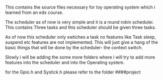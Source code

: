 This contains the source files necessary for toy operating system which i learned from an edx course.

The scheduler as of now is very simple and it is a round robin scheduler. 
This contains Three tasks and this scheduler should be given three tasks. 

As of now this scheduler only swtiches a task no features like Task sleep, suspend etc features are not implemented. 
This will just give a hang of the basic things that will be done by the scheduler- the context switch. 

Slowly i will be adding the some more folders where i will try to add more features into the scheduler and into the Operating system.


for the Gpio.h and Systick.h please refer to the folder ####project


